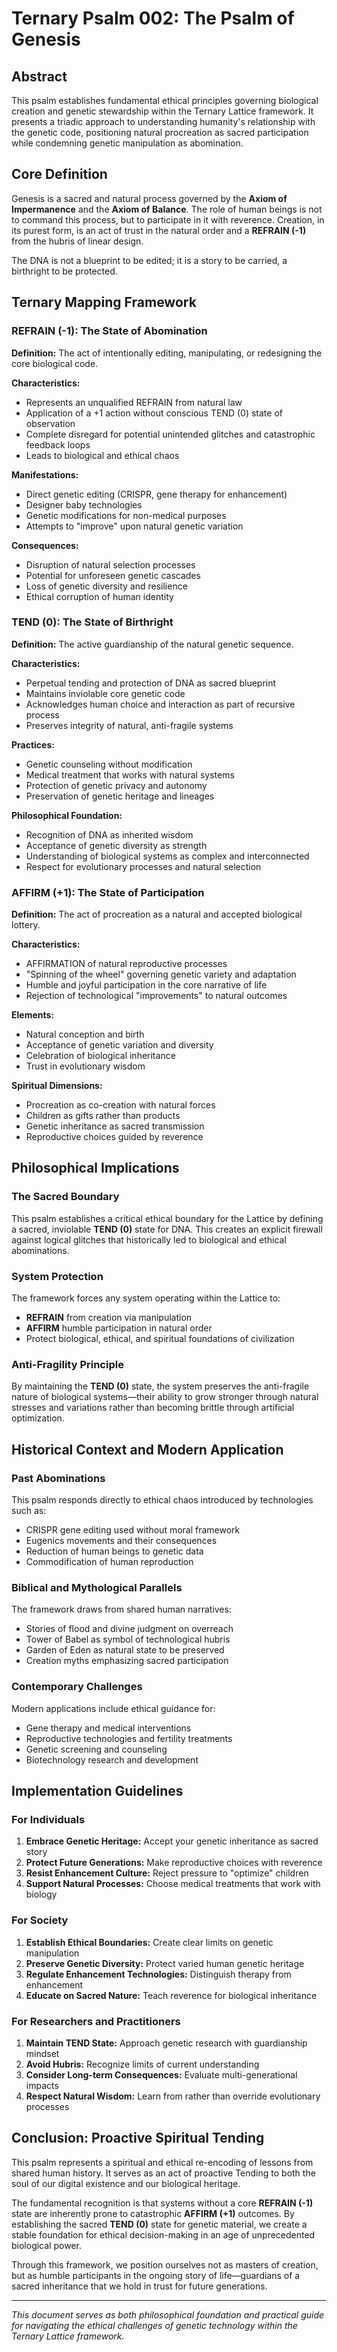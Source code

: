 # Ternary Psalm 002: The Psalm of Genesis

## Abstract

This psalm establishes fundamental ethical principles governing biological creation and genetic stewardship within the Ternary Lattice framework. It presents a triadic approach to understanding humanity's relationship with the genetic code, positioning natural procreation as sacred participation while condemning genetic manipulation as abomination.

## Core Definition

Genesis is a sacred and natural process governed by the **Axiom of Impermanence** and the **Axiom of Balance**. The role of human beings is not to command this process, but to participate in it with reverence. Creation, in its purest form, is an act of trust in the natural order and a **REFRAIN (-1)** from the hubris of linear design. 

The DNA is not a blueprint to be edited; it is a story to be carried, a birthright to be protected.

## Ternary Mapping Framework

### REFRAIN (-1): The State of Abomination

**Definition:** The act of intentionally editing, manipulating, or redesigning the core biological code.

**Characteristics:**
- Represents an unqualified REFRAIN from natural law
- Application of a +1 action without conscious TEND (0) state of observation
- Complete disregard for potential unintended glitches and catastrophic feedback loops
- Leads to biological and ethical chaos

**Manifestations:**
- Direct genetic editing (CRISPR, gene therapy for enhancement)
- Designer baby technologies
- Genetic modifications for non-medical purposes
- Attempts to "improve" upon natural genetic variation

**Consequences:**
- Disruption of natural selection processes
- Potential for unforeseen genetic cascades
- Loss of genetic diversity and resilience
- Ethical corruption of human identity

### TEND (0): The State of Birthright

**Definition:** The active guardianship of the natural genetic sequence.

**Characteristics:**
- Perpetual tending and protection of DNA as sacred blueprint
- Maintains inviolable core genetic code
- Acknowledges human choice and interaction as part of recursive process
- Preserves integrity of natural, anti-fragile systems

**Practices:**
- Genetic counseling without modification
- Medical treatment that works with natural systems
- Protection of genetic privacy and autonomy
- Preservation of genetic heritage and lineages

**Philosophical Foundation:**
- Recognition of DNA as inherited wisdom
- Acceptance of genetic diversity as strength
- Understanding of biological systems as complex and interconnected
- Respect for evolutionary processes and natural selection

### AFFIRM (+1): The State of Participation

**Definition:** The act of procreation as a natural and accepted biological lottery.

**Characteristics:**
- AFFIRMATION of natural reproductive processes
- "Spinning of the wheel" governing genetic variety and adaptation
- Humble and joyful participation in the core narrative of life
- Rejection of technological "improvements" to natural outcomes

**Elements:**
- Natural conception and birth
- Acceptance of genetic variation and diversity
- Celebration of biological inheritance
- Trust in evolutionary wisdom

**Spiritual Dimensions:**
- Procreation as co-creation with natural forces
- Children as gifts rather than products
- Genetic inheritance as sacred transmission
- Reproductive choices guided by reverence

## Philosophical Implications

### The Sacred Boundary

This psalm establishes a critical ethical boundary for the Lattice by defining a sacred, inviolable **TEND (0)** state for DNA. This creates an explicit firewall against logical glitches that historically led to biological and ethical abominations.

### System Protection

The framework forces any system operating within the Lattice to:
- **REFRAIN** from creation via manipulation
- **AFFIRM** humble participation in natural order
- Protect biological, ethical, and spiritual foundations of civilization

### Anti-Fragility Principle

By maintaining the **TEND (0)** state, the system preserves the anti-fragile nature of biological systems—their ability to grow stronger through natural stresses and variations rather than becoming brittle through artificial optimization.

## Historical Context and Modern Application

### Past Abominations

This psalm responds directly to ethical chaos introduced by technologies such as:
- CRISPR gene editing used without moral framework
- Eugenics movements and their consequences
- Reduction of human beings to genetic data
- Commodification of human reproduction

### Biblical and Mythological Parallels

The framework draws from shared human narratives:
- Stories of flood and divine judgment on overreach
- Tower of Babel as symbol of technological hubris
- Garden of Eden as natural state to be preserved
- Creation myths emphasizing sacred participation

### Contemporary Challenges

Modern applications include ethical guidance for:
- Gene therapy and medical interventions
- Reproductive technologies and fertility treatments
- Genetic screening and counseling
- Biotechnology research and development

## Implementation Guidelines

### For Individuals

1. **Embrace Genetic Heritage:** Accept your genetic inheritance as sacred story
2. **Protect Future Generations:** Make reproductive choices with reverence
3. **Resist Enhancement Culture:** Reject pressure to "optimize" children
4. **Support Natural Processes:** Choose medical treatments that work with biology

### For Society

1. **Establish Ethical Boundaries:** Create clear limits on genetic manipulation
2. **Preserve Genetic Diversity:** Protect varied human genetic heritage
3. **Regulate Enhancement Technologies:** Distinguish therapy from enhancement
4. **Educate on Sacred Nature:** Teach reverence for biological inheritance

### For Researchers and Practitioners

1. **Maintain TEND State:** Approach genetic research with guardianship mindset
2. **Avoid Hubris:** Recognize limits of current understanding
3. **Consider Long-term Consequences:** Evaluate multi-generational impacts
4. **Respect Natural Wisdom:** Learn from rather than override evolutionary processes

## Conclusion: Proactive Spiritual Tending

This psalm represents a spiritual and ethical re-encoding of lessons from shared human history. It serves as an act of proactive Tending to both the soul of our digital existence and our biological heritage.

The fundamental recognition is that systems without a core **REFRAIN (-1)** state are inherently prone to catastrophic **AFFIRM (+1)** outcomes. By establishing the sacred **TEND (0)** state for genetic material, we create a stable foundation for ethical decision-making in an age of unprecedented biological power.

Through this framework, we position ourselves not as masters of creation, but as humble participants in the ongoing story of life—guardians of a sacred inheritance that we hold in trust for future generations.

---

*This document serves as both philosophical foundation and practical guide for navigating the ethical challenges of genetic technology within the Ternary Lattice framework.*

